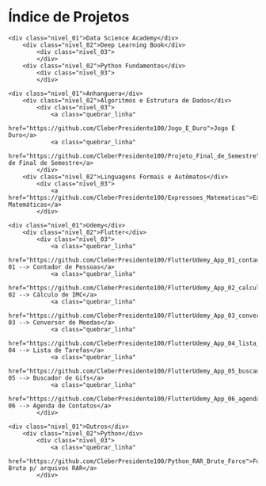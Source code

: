 <!-- Acessar este link para visualizar a página: https://cleberpresidente100.github.io/Indice_de_Projetos/ -->

<html>
<head>
    <link href="estilo.css" rel="stylesheet">
</head>
<body>
    <h1>Índice de Projetos</h1>

    <div class="nivel_01">Data Science Academy</div>
        <div class="nivel_02">Deep Learning Book</div>
            <div class="nivel_03">
            </div>
        <div class="nivel_02">Python Fundamentos</div>
            <div class="nivel_03">
            </div>

    <div class="nivel_01">Anhanguera</div>
        <div class="nivel_02">Algoritmos e Estrutura de Dados</div>
            <div class="nivel_03">
                <a class="quebrar_linha"
                   href="https://github.com/CleberPresidente100/Jogo_E_Duro">Jogo É Duro</a>                
                <a class="quebrar_linha"
                   href="https://github.com/CleberPresidente100/Projeto_Final_de_Semestre">Projeto de Final de Semestre</a>
            </div>
        <div class="nivel_02">Linguagens Formais e Autômatos</div>
            <div class="nivel_03">
                <a href="https://github.com/CleberPresidente100/Expressoes_Matematicas">Expressões Matemáticas</a>
            </div>

    <div class="nivel_01">Udemy</div>
        <div class="nivel_02">Flutter</div>
            <div class="nivel_03">
                <a class="quebrar_linha"
                   href="https://github.com/CleberPresidente100/FlutterUdemy_App_01_contador_de_pessoas">App 01 --> Contador de Pessoas</a>
                <a class="quebrar_linha"
                   href="https://github.com/CleberPresidente100/FlutterUdemy_App_02_calculo_imc">App 02 --> Cálculo de IMC</a>
                <a class="quebrar_linha"
                   href="https://github.com/CleberPresidente100/FlutterUdemy_App_03_conversor_de_moedas">App 03 --> Conversor de Moedas</a>
                <a class="quebrar_linha"
                   href="https://github.com/CleberPresidente100/FlutterUdemy_App_04_lista_de_tarefas">App 04 --> Lista de Tarefas</a>
                <a class="quebrar_linha"
                   href="https://github.com/CleberPresidente100/FlutterUdemy_App_05_buscador_de_gif">App 05 --> Buscador de Gifs</a>
                <a class="quebrar_linha"
                   href="https://github.com/CleberPresidente100/FlutterUdemy_App_06_agenda_de_contatos">App 06 --> Agenda de Contatos</a>
            </div>

    <div class="nivel_01">Outros</div>
        <div class="nivel_02">Python</div>
            <div class="nivel_03">
                <a class="quebrar_linha"
                    href="https://github.com/CleberPresidente100/Python_RAR_Brute_Force">Força Bruta p/ arquivos RAR</a>
            </div>
</body>
</html>


